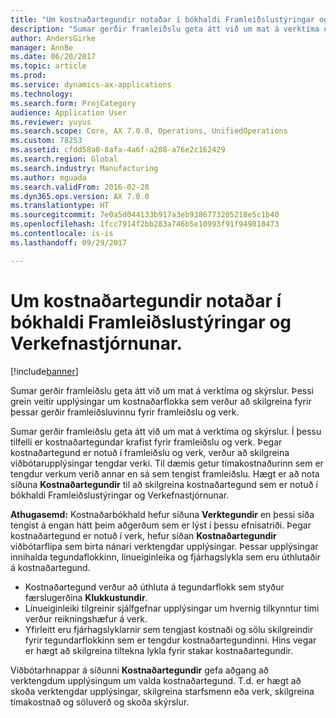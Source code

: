 ```yaml
---
title: "Um kostnaðartegundir notaðar í bókhaldi Framleiðslustýringar og Verkefnastjórnunar."
description: "Sumar gerðir framleiðslu geta átt við um mat á verktíma og skýrslur. Þessi grein veitir upplýsingar um kostnaðarflokka sem verður að skilgreina fyrir þessar gerðir framleiðsluvinnu fyrir framleiðslu og verk."
author: AndersGirke
manager: AnnBe
ms.date: 06/20/2017
ms.topic: article
ms.prod: 
ms.service: dynamics-ax-applications
ms.technology: 
ms.search.form: ProjCategory
audience: Application User
ms.reviewer: yuyus
ms.search.scope: Core, AX 7.0.0, Operations, UnifiedOperations
ms.custom: 78253
ms.assetid: cfdd58a0-8afa-4a6f-a208-a76e2c162429
ms.search.region: Global
ms.search.industry: Manufacturing
ms.author: mguada
ms.search.validFrom: 2016-02-28
ms.dyn365.ops.version: AX 7.0.0
ms.translationtype: HT
ms.sourcegitcommit: 7e0a5d044133b917a3eb9386773205218e5c1b40
ms.openlocfilehash: 1fcc7914f2bb283a746b5e10993f91f949818473
ms.contentlocale: is-is
ms.lasthandoff: 09/29/2017

---
```


# <a name="cost-categories-used-in-production-control-and-project-management-accounting"></a>Um kostnaðartegundir notaðar í bókhaldi Framleiðslustýringar og Verkefnastjórnunar.

[!include[banner](../includes/banner.md)]


Sumar gerðir framleiðslu geta átt við um mat á verktíma og skýrslur. Þessi grein veitir upplýsingar um kostnaðarflokka sem verður að skilgreina fyrir þessar gerðir framleiðsluvinnu fyrir framleiðslu og verk.

Sumar gerðir framleiðslu geta átt við um mat á verktíma og skýrslur. Í þessu tilfelli er kostnaðartegundar krafist fyrir framleiðslu og verk. Þegar kostnaðartegund er notuð í framleiðslu og verk, verður að skilgreina viðbótarupplýsingar tengdar verki. Til dæmis getur tímakostnaðurinn sem er tengdur verkum verið annar en sá sem tengist framleiðslu. Hægt er að nota síðuna **Kostnaðartegundir** til að skilgreina kostnaðartegund sem er notuð í bókhaldi Framleiðslustýringar og Verkefnastjórnunar. 

**Athugasemd:** Kostnaðarbókhald hefur síðuna **Verktegundir** en þessi síða tengist á engan hátt þeim aðgerðum sem er lýst í þessu efnisatriði. Þegar kostnaðartegund er notuð í verk, hefur síðan **Kostnaðartegundir** viðbótarflipa sem birta nánari verktengdar upplýsingar. Þessar upplýsingar innihalda tegundaflokkinn, línueiginleika og fjárhagslykla sem eru úthlutaðir á kostnaðartegund.

-   Kostnaðartegund verður að úthluta á tegundarflokk sem styður færslugerðina **Klukkustundir**.
-   Línueiginleiki tilgreinir sjálfgefnar upplýsingar um hvernig tilkynntur tími verður reikningshæfur á verk.
-   Yfirleitt eru fjárhagslyklarnir sem tengjast kostnaði og sölu skilgreindir fyrir tegundarflokkinn sem er tengdur kostnaðartegundinni. Hins vegar er hægt að skilgreina tiltekna lykla fyrir stakar kostnaðartegundir.

Viðbótarhnappar á síðunni **Kostnaðartegundir** gefa aðgang að verktengdum upplýsingum um valda kostnaðartegund. T.d. er hægt að skoða verktengdar upplýsingar, skilgreina starfsmenn eða verk, skilgreina tímakostnað og söluverð og skoða skýrslur.




